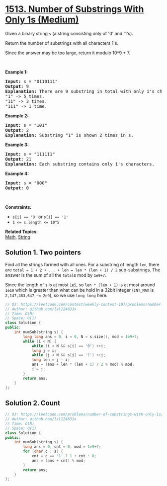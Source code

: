 # [1513. Number of Substrings With Only 1s (Medium)](https://leetcode.com/problems/number-of-substrings-with-only-1s/)

<p>Given a binary string&nbsp;<code>s</code>&nbsp;(a string consisting only of '0' and '1's).</p>

<p>Return the number of substrings with all characters 1's.</p>

<p>Since the answer&nbsp;may be too large,&nbsp;return it modulo&nbsp;10^9 + 7.</p>

<p>&nbsp;</p>
<p><strong>Example 1:</strong></p>

<pre><strong>Input:</strong> s = "0110111"
<strong>Output:</strong> 9
<strong>Explanation: </strong>There are 9 substring in total with only 1's characters.
"1" -&gt; 5 times.
"11" -&gt; 3 times.
"111" -&gt; 1 time.</pre>

<p><strong>Example 2:</strong></p>

<pre><strong>Input:</strong> s = "101"
<strong>Output:</strong> 2
<strong>Explanation: </strong>Substring "1" is shown 2 times in s.
</pre>

<p><strong>Example 3:</strong></p>

<pre><strong>Input:</strong> s = "111111"
<strong>Output:</strong> 21
<strong>Explanation: </strong>Each substring contains only 1's characters.
</pre>

<p><strong>Example 4:</strong></p>

<pre><strong>Input:</strong> s = "000"
<strong>Output:</strong> 0
</pre>

<p>&nbsp;</p>
<p><strong>Constraints:</strong></p>

<ul>
	<li><code>s[i] == '0'</code> or <code>s[i] == '1'</code></li>
	<li><code>1 &lt;= s.length &lt;= 10^5</code></li>
</ul>

**Related Topics**:  
[Math](https://leetcode.com/tag/math/), [String](https://leetcode.com/tag/string/)

## Solution 1. Two pointers

Find all the strings formed with all ones. For a substring of length `len`, there are `total = 1 + 2 + ... + len = len * (len + 1) / 2` sub-substrings. The answer is the sum of all the `total`s mod by `1e9+7`.

Since the length of `s` is at most `1e5`, so `len * (len + 1)` is at most around `1e10` which is greater than what can be hold in a 32bit integer (`INT_MAX` is  `2,147,483,647 ~= 2e9`), so we use `long long` here.

```cpp
// OJ: https://leetcode.com/contest/weekly-contest-197/problems/number-of-substrings-with-only-1s/
// Author: github.com/lzl124631x
// Time: O(N)
// Space: O(1)
class Solution {
public:
    int numSub(string s) {
        long long ans = 0, i = 0, N = s.size(), mod = 1e9+7;
        while (i < N) {
            while (i < N && s[i] == '0') ++i;
            long j = i;
            while (j < N && s[j] == '1') ++j;
            long len = j - i;
            ans = (ans + len * (len + 1) / 2 % mod) % mod;
            i = j;
        }
        return ans;
    }
};
```

## Solution 2. Count

```cpp
// OJ: https://leetcode.com/problems/number-of-substrings-with-only-1s/
// Author: github.com/lzl124631x
// Time: O(N)
// Space: O(1)
class Solution {
public:
    int numSub(string s) {
        long ans = 0, cnt = 0, mod = 1e9+7;
        for (char c : s) {
            cnt = c == '1' ? 1 + cnt : 0;
            ans = (ans + cnt) % mod;
        }
        return ans;
    }
};
```